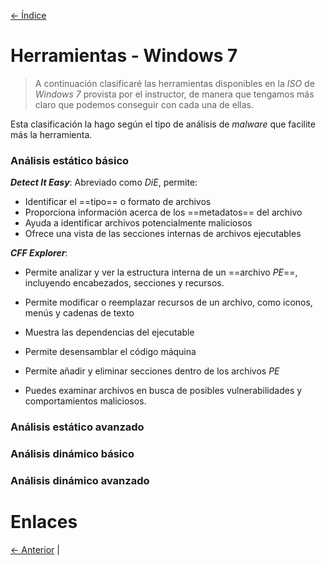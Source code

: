 [<- Índice](../AnalisisMalware.md)
# Herramientas - Windows 7

> A continuación clasificaré las herramientas disponibles en la *ISO* de *Windows 7* provista por el instructor, de manera que tengamos más claro que podemos conseguir con cada una de ellas.

Esta clasificación la hago según el tipo de análisis de *malware* que facilite más la herramienta.

### Análisis estático básico

***Detect It Easy***:
Abreviado como *DiE*, permite:
- Identificar el ==tipo== o formato de archivos
- Proporciona información acerca de los ==metadatos== del archivo
- Ayuda a identificar archivos potencialmente maliciosos
- Ofrece una vista de las secciones internas de archivos ejecutables

***CFF Explorer***:
- Permite analizar y ver la estructura interna de un ==archivo *PE*==, incluyendo encabezados, secciones y recursos.

- Permite modificar o reemplazar recursos de un archivo, como iconos, menús y cadenas de texto

- Muestra las dependencias del ejecutable
- Permite desensamblar el código máquina
- Permite añadir y eliminar secciones dentro de los archivos *PE*
- Puedes examinar archivos en busca de posibles vulnerabilidades y comportamientos maliciosos.

### Análisis estático avanzado

### Análisis dinámico básico

### Análisis dinámico avanzado

# Enlaces

[<- Anterior](HFC14_10_2024.md) |